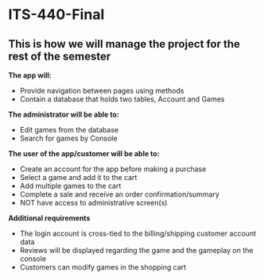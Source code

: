 # ITS-440-Final
This is how we will manage the project for the rest of the semester
-----------------------------------------------------------------------------------------------------------------------------------------------------------------------------------
**The app will:**

*    Provide navigation between pages using methods
*    Contain a database that holds two tables, Account and Games

**The administrator will be able to:**

*    Edit games from the database
*    Search for games by Console

**The user of the app/customer will be able to:**

*    Create an account for the app before making a purchase
*    Select a game and add it to the cart
*    Add multiple games to the cart
*    Complete a sale and receive an order confirmation/summary
*    NOT have access to administrative screen(s)


**Additional requirements**

* The login account is cross-tied to the billing/shipping customer account data
* Reviews will be displayed regarding the game and the gameplay on the console
* Customers can modify games in the shopping cart
